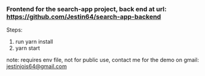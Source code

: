 ### Frontend for the search-app project, back end at url: https://github.com/Jestin64/search-app-backend 

Steps: 
1) run yarn install
2) yarn start

note: requires env file, not for public use, contact me for the demo on gmail: 
jestinjois64@gmail.com